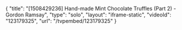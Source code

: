 {
    "title": "[1508429236] Hand-made Mint Chocolate Truffles (Part 2) - Gordon Ramsay",
    "type": "solo",
    "layout": "iframe-static",
    "videoId": "123179325",
    "url": "\/tvpembed\/123179325"
}